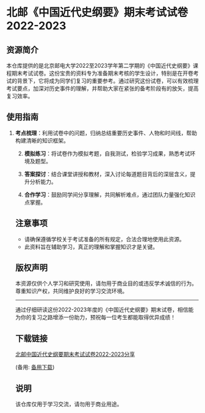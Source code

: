 # 北邮《中国近代史纲要》期末考试试卷2022-2023

## 资源简介

本仓库提供的是北京邮电大学2022至2023学年第二学期的《中国近代史纲要》课程期末考试试卷。这份宝贵的资料专为准备期末考核的学生设计，特别是在开卷考试的背景下，它将成为同学们复习的重要参考。通过研究这份试卷，可以有效梳理考试要点，加深对历史事件的理解，并帮助大家在紧张的备考阶段有的放矢，提高复习效率。

## 使用指南

1. **考点梳理**：利用试卷中的问题，归纳总结重要历史事件、人物和时间线，帮助构建清晰的知识框架。

   2. **模拟练习**：将试卷作为模拟考题，自我测试，检验学习成果，熟悉考试环境及题型。

   3. **答案探讨**：结合课堂讲授和教材，深入讨论每道题目背后的深层含义，提升分析能力。

   4. **合作学习**：鼓励同学间分享理解，共同解析难点，通过团队力量强化知识点掌握。

   ## 注意事项

   - 请确保遵循学校关于考试准备的所有规定，合法合理地使用此资源。
   - 此资料旨在辅助学习，真正的理解和掌握知识才是关键。

   ## 版权声明

   本资源仅供个人学习和研究使用，请勿用于商业目的或违反学术诚信的行为。尊重知识产权，共同维护良好的学习交流环境。

   ---

   通过仔细研读这份2022-2023年度的《中国近代史纲要》期末试卷，相信能为你的复习之路增添一份助力，预祝每一位考生都能取得优异成绩！

   ## 下载链接
   [北邮中国近代史纲要期末考试试卷2022-2023分享](https://pan.quark.cn/s/d3b65c6d194b) 

   (备用: [备用下载](https://pan.baidu.com/s/1VrQffuXkG1XUgA92Ro1V2w?pwd=1234))

   ## 说明

   该仓库仅用于学习交流，请勿用于商业用途。
